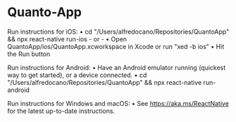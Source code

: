 # Quanto-App

  Run instructions for iOS:
    • cd "/Users/alfredocano/Repositories/QuantoApp" && npx react-native run-ios
    - or -
    • Open QuantoApp/ios/QuantoApp.xcworkspace in Xcode or run "xed -b ios"
    • Hit the Run button

  Run instructions for Android:
    • Have an Android emulator running (quickest way to get started), or a device connected.
    • cd "/Users/alfredocano/Repositories/QuantoApp" && npx react-native run-android

  Run instructions for Windows and macOS:
    • See https://aka.ms/ReactNative for the latest up-to-date instructions.
